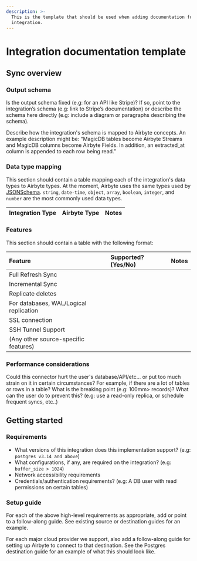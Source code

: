 ```yaml
---
description: >-
  This is the template that should be used when adding documentation for a new
  integration.
---
```


# Integration documentation template

## Sync overview

### Output schema

Is the output schema fixed \(e.g: for an API like Stripe\)? If so, point to the integration’s schema \(e.g: link to Stripe’s documentation\) or describe the schema here directly \(e.g: include a diagram or paragraphs describing the schema\).

Describe how the integration's schema is mapped to Airbyte concepts. An example description might be: “MagicDB tables become Airbyte Streams and MagicDB columns become Airbyte Fields. In addition, an extracted\_at column is appended to each row being read.”

### Data type mapping

This section should contain a table mapping each of the integration's data types to Airbyte types. At the moment, Airbyte uses the same types used by [JSONSchema](https://json-schema.org/understanding-json-schema/reference/index.html). `string`, `date-time`, `object`, `array`, `boolean`, `integer`, and `number` are the most commonly used data types.

| Integration Type | Airbyte Type | Notes |
| :--- | :--- | :--- |


### Features

This section should contain a table with the following format:

| Feature | Supported?\(Yes/No\) | Notes |
| :--- | :--- | :--- |
| Full Refresh Sync |  |  |
| Incremental Sync |  |  |
| Replicate deletes |  |  |
| For databases, WAL/Logical replication |  |  |
| SSL connection |  |  |
| SSH Tunnel Support |  |  |
| \(Any other source-specific features\) |  |  |

### Performance considerations

Could this connector hurt the user's database/API/etc... or put too much strain on it in certain circumstances? For example, if there are a lot of tables or rows in a table? What is the breaking point \(e.g: 100mm&gt; records\)? What can the user do to prevent this? \(e.g: use a read-only replica, or schedule frequent syncs, etc..\)

## Getting started

### Requirements

* What versions of this integration does this implementation support? \(e.g: `postgres v3.14 and above`\) 
* What configurations, if any, are required on the integration? \(e.g: `buffer_size > 1024`\)
* Network accessibility requirements
* Credentials/authentication requirements? \(e.g: A  DB user with read permissions on certain tables\) 

### Setup guide

For each of the above high-level requirements as appropriate, add or point to a follow-along guide. See existing source or destination guides for an example.

For each major cloud provider we support, also add a follow-along guide for setting up Airbyte to connect to that destination. See the Postgres destination guide for an example of what this should look like.

